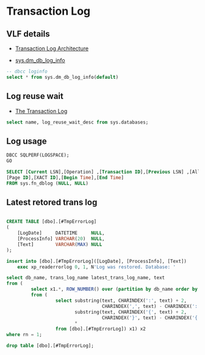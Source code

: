 # Transaction Log

## VLF details

- [Transaction Log Architecture](https://docs.microsoft.com/en-us/sql/relational-databases/sql-server-transaction-log-architecture-and-management-guide?view=sql-server-ver15#:~:text=Transaction%20Log%20Logical%20Architecture,a%20string%20of%20log%20records.&text=Log%20records%20for%20data%20modifications,images%20of%20the%20modified%20data.)

- [sys.dm_db_log_info](https://docs.microsoft.com/en-us/sql/relational-databases/system-dynamic-management-views/sys-dm-db-log-info-transact-sql?view=sql-server-ver15)

```sql
-- dbcc loginfo
select * from sys.dm_db_log_info(default)
```

## Log reuse wait

- [The Transaction Log](https://docs.microsoft.com/en-us/sql/relational-databases/logs/the-transaction-log-sql-server?view=sql-server-ver15)

```sql
select name, log_reuse_wait_desc from sys.databases;
```

## Log usage 

```sql
DBCC SQLPERF(LOGSPACE);
GO

SELECT [Current LSN],[Operation] ,[Transaction ID],[Previous LSN] ,[AllocUnitName],[Previous Page LSN],
[Page ID],[XACT ID],[Begin Time],[End Time]
FROM sys.fn_dblog (NULL, NULL)
```

## Latest retored trans log

```sql

CREATE TABLE [dbo].[#TmpErrorLog]
(
    [LogDate]     DATETIME     NULL,
    [ProcessInfo] VARCHAR(20)  NULL,
    [Text]        VARCHAR(MAX) NULL
);

insert into [dbo].[#TmpErrorLog]([LogDate], [ProcessInfo], [Text])
    exec xp_readerrorlog 0, 1, N'Log was restored. Database: '

select db_name, trans_log_name latest_trans_log_name, text
from (
         select x1.*, ROW_NUMBER() over (partition by db_name order by logdate desc) rn
         from (
                  select substring(text, CHARINDEX(':', text) + 2,
                                   CHARINDEX(',', text) - CHARINDEX(':', text) - 2) db_name,
                         substring(text, CHARINDEX('{', text) + 2,
                                   CHARINDEX('}', text) - CHARINDEX('{', text) - 3) trans_log_name,
                         *
                  from [dbo].[#TmpErrorLog]) x1) x2
where rn = 1;

drop table [dbo].[#TmpErrorLog];
```